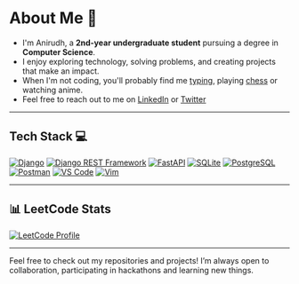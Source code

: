 # About Me 🌟

- I'm Anirudh, a **2nd-year undergraduate student** pursuing a degree in **Computer Science**. 
- I enjoy exploring technology, solving problems, and creating projects that make an impact. 
- When I'm not coding, you'll probably find me [typing](https://monkeytype.com/profile/dyno143), playing [chess](https://lichess.org/@/Anirudh_3205) or watching anime.
- Feel free to reach out to me on [LinkedIn](www.linkedin.com/in/anirudh-kashyap-a59313295) or [Twitter](https://x.com/Anirudh20504067?t=j9OTtJ5Wusp-Of0HdMzRDA&s=08)

---

## Tech Stack 💻
<p align="left">
  <a href="https://www.djangoproject.com/"><img src="https://img.shields.io/badge/Django-092E20?style=flat&logo=django&logoColor=white" alt="Django" /></a>
  <a href="https://www.django-rest-framework.org/"><img src="https://img.shields.io/badge/Django%20REST%20Framework-092E20?style=flat&logo=django&logoColor=white" alt="Django REST Framework" /></a>
  <a href="https://fastapi.tiangolo.com/"><img src="https://img.shields.io/badge/FastAPI-009688?style=flat&logo=fastapi&logoColor=white" alt="FastAPI" /></a>
  <a href="https://www.sqlite.org/"><img src="https://img.shields.io/badge/SQLite-003B57?style=flat&logo=sqlite&logoColor=white" alt="SQLite" /></a>
  <a href="https://www.postgresql.org/"><img src="https://img.shields.io/badge/PostgreSQL-336791?style=flat&logo=postgresql&logoColor=white" alt="PostgreSQL" /></a>
  <a href="https://www.postman.com/"><img src="https://img.shields.io/badge/Postman-FF6C37?style=flat&logo=postman&logoColor=white" alt="Postman" /></a>
  <a href="https://code.visualstudio.com/"><img src="https://img.shields.io/badge/VS%20Code-0078D4?style=flat&logo=visual-studio-code&logoColor=white" alt="VS Code" /></a>
  <a href="https://www.vim.org/"><img src="https://img.shields.io/badge/Vim-019733?style=flat&logo=vim&logoColor=white" alt="Vim" /></a>
</p>

---
<!---
## 📊 GitHub Stats
<p align="left">
  <img src="https://github-readme-stats.vercel.app/api?username=dynamite-123&show_icons=true&theme=radical" alt="GitHub Stats" width="49%" />
</p>
<p align="left">
  <img src="https://github-readme-stats.vercel.app/api/top-langs/?username=dynamite-123&layout=compact&theme=radical" alt="Top Languages" width="49%" />
</p>
--->

## 📊 LeetCode Stats
[![LeetCode Profile](https://leetcard.jacoblin.cool/dyno143?theme=dark&ext=heatmap)](https://leetcode.com/dyno143/)

---

Feel free to check out my repositories and projects! I’m always open to collaboration, participating in hackathons and learning new things.
